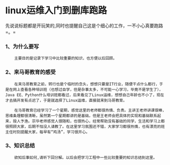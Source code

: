 #  linux运维入门到删库跑路
先说说标题都是开玩笑的,同时也提醒自己这是个细心的工作，一不小心真要跑路=。=
### 1、为什么要写
&ensp;&ensp;&ensp;&ensp;`主要目的是记录下学习中比较重要的知识，也方便以后回顾。`
### 2、来马哥教育的感受
&ensp;&ensp;&ensp;&ensp;`在来马哥教育之前，转行也是个临时的念头，想想只要是IT行业，随便干点什么都行，于是在网上查看各种培训班（也想过自学，但是杂事太多，不可能一心学习，毕竟不是学生了），Java EE、Python什么培训班都看过，后来看见了Linux运维，想想自己年龄也不小了，现在才去搞开发有点迟了，于是就选择了Linux运维，直接就来到马哥教育。`

&ensp;&ensp;&ensp;&ensp;`在马哥教育已经学习了一个星期，感觉这里的老师都很热情、负责。主讲王老师讲课很棒，思维条理都很清晰，虽然第一个星期都讲的是基础，但是王老师会把具体的实现和基础联系起来，授人予渔。宗华老师感觉人很随和，也很热心，经常帮助没有基础的同学，生活和学习上都很照顾大家，后期不怕没人请教了。在这里学习氛围还不错，大家学习都很热情，也有漂亮的班主任时刻提醒大家，每早有“鸡汤”，学习很开心。`

### 3、知识总结

&ensp;&ensp;&ensp;&ensp;`欲知后事如何,请听下回分解。以后会把学习工程中一些比较重要的知识总结到这里。`

